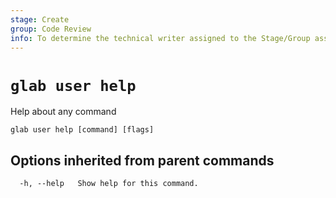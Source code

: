 ```yaml
---
stage: Create
group: Code Review
info: To determine the technical writer assigned to the Stage/Group associated with this page, see https://about.gitlab.com/handbook/product/ux/technical-writing/#assignments
---
```


<!--
This documentation is auto generated by a script.
Please do not edit this file directly. Run `make gen-docs` instead.
-->

# `glab user help`

Help about any command

```plaintext
glab user help [command] [flags]
```

## Options inherited from parent commands

```plaintext
  -h, --help   Show help for this command.
```
